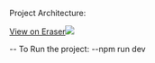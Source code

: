 Project Architecture:

[View on Eraser![](https://app.eraser.io/workspace/wcVyo90x6HftEAwdrwYG/preview?elements=u8MPefRbRqxsBtV_wZVBgA&type=embed)](https://app.eraser.io/workspace/wcVyo90x6HftEAwdrwYG?elements=u8MPefRbRqxsBtV_wZVBgA)


-- To Run the project:
--npm run dev
